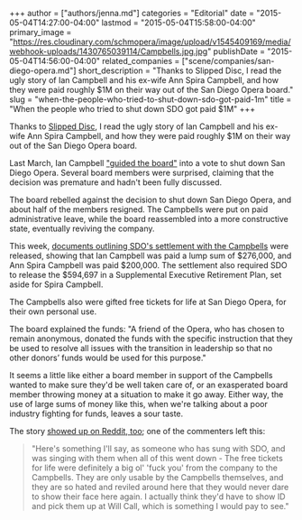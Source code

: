 +++
author = ["authors/jenna.md"]
categories = "Editorial"
date = "2015-05-04T14:27:00-04:00"
lastmod = "2015-05-04T15:58:00-04:00"
primary_image = "https://res.cloudinary.com/schmopera/image/upload/v1545409169/media/webhook-uploads/1430765039114/Campbells.jpg.jpg"
publishDate = "2015-05-04T14:56:00-04:00"
related_companies = ["scene/companies/san-diego-opera.md"]
short_description = "Thanks to Slipped Disc, I read the ugly story of Ian Campbell and his ex-wife Ann Spira Campbell, and how they were paid roughly $1M on their way out of the San Diego Opera board."
slug = "when-the-people-who-tried-to-shut-down-sdo-got-paid-1m"
title = "When the people who tried to shut down SDO got paid $1M"
+++

Thanks to [Slipped Disc](http://slippedisc.com/2015/05/opera-pays-1-million-to-pair-who-crashed-the-company/), I read the ugly story of Ian Campbell and his ex-wife Ann Spira Campbell, and how they were paid roughly $1M on their way out of the San Diego Opera board. 

Last March, Ian Campbell ["guided the board"](http://www.kpbs.org/news/2015/may/01/san-diego-opera-paid-former-director-campbell/) into a vote to shut down San Diego Opera. Several board members were surprised, claiming that the decision was premature and hadn't been fully discussed.

The board rebelled against the decision to shut down San Diego Opera, and about half of the members resigned. The Campbells were put on paid administrative leave, while the board reassembled into a more constructive state, eventually reviving the company.

This week, [documents outlining SDO's settlement with the Campbells](https://www.documentcloud.org/documents/2071291-opera-990.html) were released, showing that Ian Campbell was paid a lump sum of $276,000, and Ann Spira Campbell was paid $200,000. The settlement also required SDO to release the $594,697 in a Supplemental Executive Retirement Plan, set aside for Spira Campbell.

The Campbells also were gifted free tickets for life at San Diego Opera, for their own personal use.

The board explained the funds: "A friend of the Opera, who has chosen to remain anonymous, donated the funds with the specific instruction that they be used to resolve all issues with the transition in leadership so that no other donors’ funds would be used for this purpose."

It seems a little like either a board member in support of the Campbells wanted to make sure they'd be well taken care of, or an exasperated board member throwing money at a situation to make it go away. Either way, the use of large sums of money like this, when we're talking about a poor industry fighting for funds, leaves a sour taste.

The story [showed up on Reddit, too](http://www.reddit.com/r/opera/comments/34s3n7/san_diego_opera_pays_1_million_to_pair_who/); one of the commenters left this:

> "Here's something I'll say, as someone who has sung with SDO, and was singing with them when all of this went down -
The free tickets for life were definitely a big ol' 'fuck you' from the company to the Campbells. They are only usable by the Campbells themselves, and they are so hated and reviled around here that they would never dare to show their face here again. I actually think they'd have to show ID and pick them up at Will Call, which is something I would pay to see."
